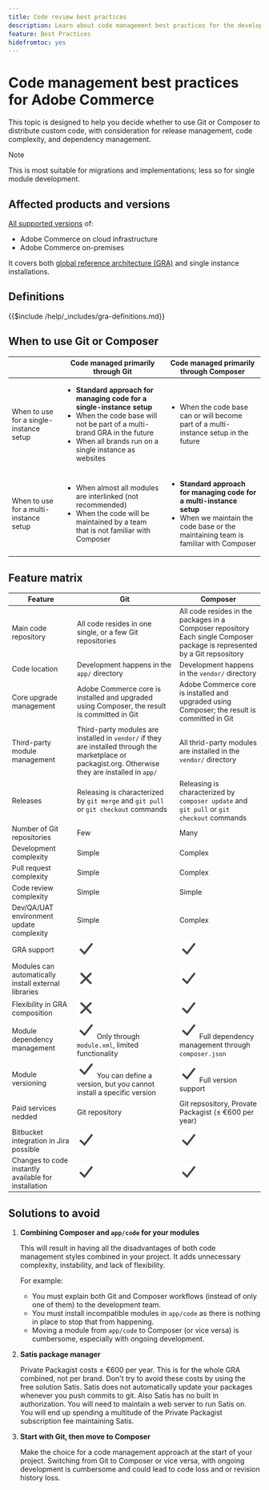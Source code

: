 ```yaml
---
title: Code review best practices
description: Learn about code management best practices for the development phase of Adobe Commerce projects.
feature: Best Practices
hidefromtoc: yes
---
```


# Code management best practices for Adobe Commerce

This topic is designed to help you decide whether to use Git or Composer to distribute custom code, with consideration for release management, code complexity, and dependency management.

>[!NOTE]
>
>This is most suitable for migrations and implementations; less so for single module development.

## Affected products and versions

[All supported versions](../../../release/versions.md) of:

- Adobe Commerce on cloud infrastructure
- Adobe Commerce on-premises

It covers both [global reference architecture (GRA)](../../architecture/global-reference.md) and single instance installations.

## Definitions

{{$include /help/_includes/gra-definitions.md}}

## When to use Git or Composer

<table>
<thead>
  <tr>
    <th></th>
    <th>Code managed primarily through Git</th>
    <th>Code managed primarily through Composer</th>
  </tr>
</thead>
<tbody>
  <tr>
    <td>When to use for a single-instance setup</td>
    <td>
      <ul>
        <li><strong>Standard approach for managing code for a single-instance setup</strong></li>
        <li>When the code base will not be part of a multi-brand GRA in the future</li>
        <li>When all brands run on a single instance as websites</li>
      </ul>
    </td>
    <td>
      <ul>
        <li>When the code base can or will become part of a multi-instance setup in the future</li>
      </ul>
    </td>
  </tr>
  <tr>
    <td>When to use for a multi-instance setup</td>
    <td>
      <ul>
        <li>When almost all modules are interlinked (not recommended)</li>
        <li>When the code will be maintained by a team that is not familiar with Composer</li>
      </ul>
    </td>
    <td>
      <ul>
        <li><strong>Standard approach for managing code for a multi-instance setup</strong></li>
        <li>When we maintain the code base or the maintaining team is familiar with Composer</li>
      </ul>
    </td>
  </tr>
</tbody>
</table>

## Feature matrix

| Feature                                              | Git                                                                                                                                                   | Composer                                                                                                                      |
|------------------------------------------------------|-------------------------------------------------------------------------------------------------------------------------------------------------------|-------------------------------------------------------------------------------------------------------------------------------|
| Main code repository                                 | All code resides in one single, or a few Git repositories                                                                                             | All code resides in the packages in a Composer repository<br>Each single Composer package is represented by a Git repsository |
| Code location                                        | Development happens in the `app/` directory                                                                                                           | Development happens in the `vendor/` directory                                                                                |
| Core upgrade management                              | Adobe Commerce core is installed and upgraded using Composer, the result is committed in Git                                                          | Adobe Commerce core is installed and upgraded using Composer; the result is committed in Git                                  |
| Third-party module management                        | Third-party modules are installed in `vendor/` if they are installed through the marketplace or packagist.org. Otherwise they are installed in `app/` | All thrid-party modules are installed in the `vendor/` directory                                                              |
| Releases                                             | Releasing is characterized by `git merge` and `git pull` or `git checkout` commands                                                                   | Releasing is characterized by `composer update` and `git pull` or `git checkout` commands                                     |
| Number of Git repositories                           | Few                                                                                                                                                   | Many                                                                                                                          |
| Development complexity                               | Simple                                                                                                                                                | Complex                                                                                                                       |
| Pull request complexity                              | Simple                                                                                                                                                | Complex                                                                                                                       |
| Code review complexity                               | Simple                                                                                                                                                | Simple                                                                                                                        |
| Dev/QA/UAT environment update complexity             | Simple                                                                                                                                                | Complex                                                                                                                       |
| GRA support                                          | ![Yes icon](../../../assets/yes.svg)                                                                                                                  | ![Yes icon](../../../assets/yes.svg)                                                                                          |
| Modules can automatically install external libraries | ![No icon](../../../assets/no.svg)                                                                                                                    | ![Yes icon](../../../assets/yes.svg)                                                                                          |
| Flexibility in GRA composition                       | ![No icon](../../../assets/no.svg)                                                                                                                    | ![Yes icon](../../../assets/yes.svg)                                                                                          |
| Module dependency management                         | ![Yes icon](../../../assets/yes.svg) Only through `module.xml`, limited functionality                                                                 | ![Yes icon](../../../assets/yes.svg) Full dependency management through `composer.json`                                       |
| Module versioning                                    | ![Yes icon](../../../assets/yes.svg) You can define a version, but you cannot install a specific version                                              | ![Yes icon](../../../assets/yes.svg) Full version support                                                                     |
| Paid services nedded                                 | Git repository                                                                                                                                        | Git repsository, Provate Packagist (± &euro;600 per year)                                                                     |
| Bitbucket integration in Jira possible               | ![Yes icon](../../../assets/yes.svg)                                                                                                                  | ![Yes icon](../../../assets/yes.svg)                                                                                          |
| Changes to code instantly available for installation | ![Yes icon](../../../assets/yes.svg)                                                                                                                  | ![Yes icon](../../../assets/yes.svg)                                                                                          |

## Solutions to avoid

1. **Combining Composer and `app/code` for your modules**

   This will result in having all the disadvantages of both code management styles combined in your project. It adds unnecessary complexity, instability, and lack of flexibility.

   For example:
   - You must explain both Git and Composer workflows (instead of only one of them) to the development team.
   - You must install incompatible modules in `app/code` as there is nothing in place to stop that from happening.
   - Moving a module from `app/code` to Composer (or vice versa) is cumbersome, especially with ongoing development.

1. **Satis package manager**

   Private Packagist costs ± &euro;600 per year. This is for the whole GRA combined, not per brand. Don't try to avoid these costs by using the free solution Satis. Satis does not automatically update your packages whenever you push commits to git. Also Satis has no built in authorization. You will need to maintain a web server to run Satis on. You will end up spending a multitude of the Private Packagist subscription fee maintaining Satis.

1. **Start with Git, then move to Composer**

   Make the choice for a code management approach at the start of your project. Switching from Git to Composer or vice versa, with ongoing development is cumbersome and could lead to code loss and or revision history loss.
